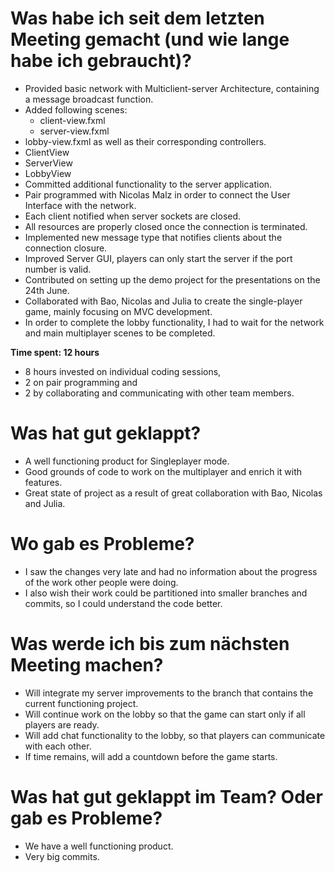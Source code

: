 # Was habe ich seit dem letzten Meeting gemacht (und wie lange habe ich gebraucht)?

- Provided basic network with Multiclient-server Architecture, containing a message broadcast function.
- Added following scenes:
    - client-view.fxml
    - server-view.fxml
- lobby-view.fxml
  as well as their corresponding controllers.
- ClientView
- ServerView
- LobbyView
- Committed additional functionality to the server application.
- Pair programmed with Nicolas Malz in order to connect the User Interface with the network.
- Each client notified when server sockets are closed.
- All resources are properly closed once the connection is terminated.
- Implemented new message type that notifies clients about the connection closure.
- Improved Server GUI, players can only start the server if the port number is valid.
- Contributed on setting up the demo project for the presentations on the 24th June.
- Collaborated with Bao, Nicolas and Julia to create the single-player game, mainly focusing on MVC development.
- In order to complete the lobby functionality, I had to wait for the network and main multiplayer scenes to be completed.

**Time spent: 12 hours**
- 8 hours invested on individual coding sessions,
- 2 on pair programming and
- 2 by collaborating and communicating with other team members.

# Was hat gut geklappt?
- A well functioning product for Singleplayer mode.
- Good grounds of code to work on the multiplayer and enrich it with features.
- Great state of project as a result of great collaboration with Bao, Nicolas and Julia.

# Wo gab es Probleme?
-  I saw the changes very late and had no information about the progress of the work other people were doing.
-  I also wish their work could be partitioned into smaller branches and commits, so I could understand the code better.

# Was werde ich bis zum nächsten Meeting machen?
- Will integrate my server improvements to the branch that contains the current functioning project.
- Will continue work on the lobby so that the game can start only if all players are ready.
- Will add chat functionality to the lobby, so that players can communicate with each other.
- If time remains, will add a countdown before the game starts.

# Was hat gut geklappt im Team? Oder gab es Probleme?
- We have a well functioning product.
- Very big commits.
